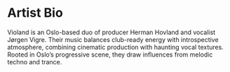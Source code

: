 # Artist Bio

Violand is an Oslo-based duo of producer Herman Hovland and vocalist Jørgen Vigre. Their music balances club-ready energy with introspective atmosphere, combining cinematic production with haunting vocal textures. Rooted in Oslo’s progressive scene, they draw influences from melodic techno and trance.
